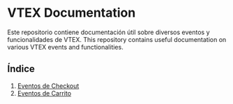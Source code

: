 # VTEX Documentation

Este repositorio contiene documentación útil sobre diversos eventos y funcionalidades de VTEX.
This repository contains useful documentation on various VTEX events and functionalities.

## Índice

1. [Eventos de Checkout](checkout-events.md)
2. [Eventos de Carrito](cart-events.md)
